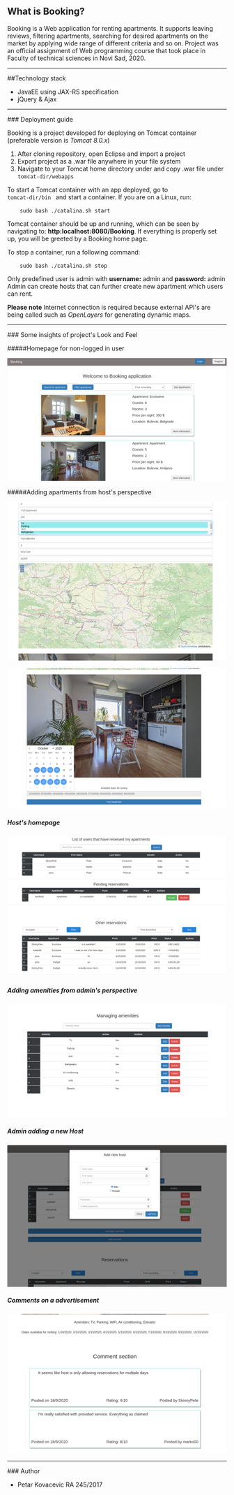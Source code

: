 
## What is Booking?

Booking is a Web application for renting apartments. It supports leaving reviews, filtering apartments, searching for desired apartments on the market by applying wide range of different criteria and so on. Project was an official assignment of Web programming course that took place in Faculty of technical sciences in Novi Sad, 2020.

<hr>
##Technology stack

<ul>
    <li> JavaEE using JAX-RS specification</li>
    <li> jQuery  & Ajax </li>
</ul>

<hr>
### Deployment guide

Booking is a project developed for deploying on Tomcat container (preferable version is _Tomcat 8.0.x_)

<ol>
<li> After cloning repository, open Eclipse and import a project </li>
<li> Export project as a .war file anywhere in your file system</li>
<li> Navigate to your Tomcat home directory under and copy .war file under <code> tomcat-dir/webapps </code> </li>
</ol>

To start a Tomcat container with an app deployed, go to <code> tomcat-dir/bin </code> and start a container. If you are on a Linux, run:
```
    sudo bash ./catalina.sh start
```

Tomcat container should be up and running, which can be seen by navigating to: **http:localhost:8080/Booking**. If everything is properly set up, you will be greeted by a Booking home page.

To stop a container, run a following command:

```
    sudo bash ./catalina.sh stop
```
Only predefined user is admin with **username:** admin and **password:** admin
Admin can create hosts that can further create new apartment which users can rent.

**Please note**
Internet connection is required because external API's are being called such as *OpenLayers* for generating dynamic maps.

<hr>
### Some insights of project's Look and Feel

#####Homepage for non-logged in user

![Booking homepage](/images/homepage.png "Booking homepage")

#####Adding apartments from host's perspective

![Adding apartment](/images/addingApartment1.png "Adding apartment1")

![Adding apartment](/images/addingApartment2.png "Adding apartment2")

##### Host's homepage

![#eservations](/images/reservations.png "Adding apartment2")


##### Adding amenities from admin's perspective

![Adding amenities](/images/amenities.png "Adding amenities")

##### Admin adding a new Host

![Adding host](/images/addingHost.png "Adding host")



##### Comments on a advertisement

![Comments](/images/comments.png "Adding apartment2")


<hr>
### Author
<ul>
    <li> Petar Kovacevic RA 245/2017 </li>
</ul>
